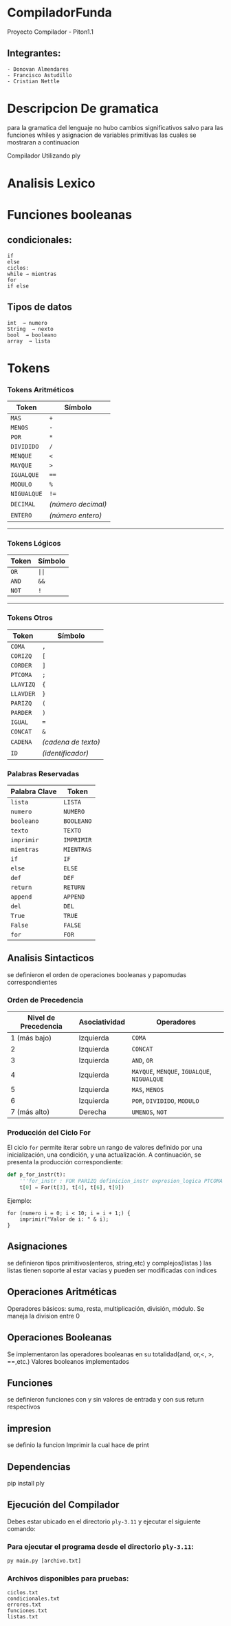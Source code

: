 # CompiladorFunda

Proyecto Compilador - Piton1.1

## Integrantes: 
    - Donovan Almendares
    - Francisco Astudillo 
    - Cristian Nettle

# Descripcion De gramatica
para la gramatica del lenguaje no hubo cambios significativos salvo para las funciones whiles y asignacion de variables primitivas las cuales se mostraran a continuacion


Compilador Utilizando ply
# Analisis Lexico
# Funciones booleanas 


## condicionales:
    if  
    else 
    ciclos:
    while → mientras
    for
    if else

## Tipos de datos 
    int  → numero
    String  → nexto 
    bool  → booleano 
    array  → lista

# Tokens
### **Tokens Aritméticos**
| Token       | Símbolo    |
|-------------|------------|
| `MAS`       | `+`        |
| `MENOS`     | `-`        |
| `POR`       | `*`        |
| `DIVIDIDO`  | `/`        |
| `MENQUE`    | `<`        |
| `MAYQUE`    | `>`        |
| `IGUALQUE`  | `==`       |
| `MODULO`    | `%`        | 
| `NIGUALQUE` | `!=`       |
| `DECIMAL`   | *(número decimal)* |
| `ENTERO`    | *(número entero)*  |

---

### **Tokens Lógicos**
| Token       | Símbolo    |
|-------------|------------|
| `OR`        | `\|\|`       |
| `AND`       | `&&`       |
| `NOT`       | `!`        |

---

### **Tokens Otros**
| Token       | Símbolo    |
|-------------|------------|
| `COMA`      | `,`        |
| `CORIZQ`    | `[`        |
| `CORDER`    | `]`        |
| `PTCOMA`    | `;`        |
| `LLAVIZQ`   | `{`        |
| `LLAVDER`   | `}`        |
| `PARIZQ`    | `(`        |
| `PARDER`    | `)`        |
| `IGUAL`     | `=`        |
| `CONCAT`    | `&`        |
| `CADENA`    | *(cadena de texto)* |
| `ID`        | *(identificador)*   |

### **Palabras Reservadas**

| Palabra Clave | Token       |
|---------------|-------------|
| `lista`       | `LISTA`     |
| `numero`      | `NUMERO`    |
| `booleano`    | `BOOLEANO`  |
| `texto`       | `TEXTO`     |
| `imprimir`    | `IMPRIMIR`  |
| `mientras`    | `MIENTRAS`  |
| `if`          | `IF`        |
| `else`        | `ELSE`      |
| `def`         | `DEF`       |
| `return`      | `RETURN`    |
| `append`      | `APPEND`    |
| `del`         | `DEL`       |
| `True`        | `TRUE`      |
| `False`       | `FALSE`     |
| `for`         | `FOR`       |



## Analisis Sintacticos
  se definieron el orden de operaciones booleanas y papomudas correspondientes 

  ### **Orden de Precedencia**

| Nivel de Precedencia | Asociatividad | Operadores                         |
|-----------------------|---------------|-------------------------------------|
| 1 (más bajo)          | Izquierda     | `COMA`                             |
| 2                     | Izquierda     | `CONCAT`                           |
| 3                     | Izquierda     | `AND`, `OR`                        |
| 4                     | Izquierda     | `MAYQUE`, `MENQUE`, `IGUALQUE`, `NIGUALQUE` |
| 5                     | Izquierda     | `MAS`, `MENOS`                     |
| 6                     | Izquierda     | `POR`, `DIVIDIDO`, `MODULO`        |
| 7 (más alto)          | Derecha       | `UMENOS`, `NOT`                    |


### **Producción del Ciclo For**

El ciclo `for` permite iterar sobre un rango de valores definido por una inicialización, una condición, y una actualización. A continuación, se presenta la producción correspondiente:

```python
def p_for_instr(t):
    '''for_instr : FOR PARIZQ definicion_instr expresion_logica PTCOMA asignacion_instr PARDER LLAVIZQ instrucciones LLAVDER'''
    t[0] = For(t[3], t[4], t[6], t[9])
```
Ejemplo:
```
for (numero i = 0; i < 10; i = i + 1;) {
    imprimir("Valor de i: " & i);
}
```

## Asignaciones
  se definieron tipos primitivos(enteros, string,etc) y complejos(listas )
  las listas tienen soporte al estar vacias y pueden ser modificadas con indices 
  
## Operaciones Aritméticas

  Operadores básicos: suma, resta, multiplicación, división, módulo.
  Se maneja la division entre 0

  
## Operaciones Booleanas
  Se implementaron las operadores booleanas en su totalidad(and, or,<, >, ==,etc.)
  Valores booleanos implementados
    
## Funciones
  se definieron funciones con y sin valores de entrada y con sus return respectivos

## impresion
  se definio la funcion Imprimir la cual hace de print
  
## Dependencias
  pip install ply

## **Ejecución del Compilador**
Debes estar ubicado en el directorio `ply-3.11` y ejecutar el siguiente comando:
### Para ejecutar el programa desde el directorio `ply-3.11`:
```cmd
py main.py [archivo.txt]
```
### Archivos disponibles para pruebas:
```plaintext
ciclos.txt
condicionales.txt
errores.txt
funciones.txt
listas.txt
```

